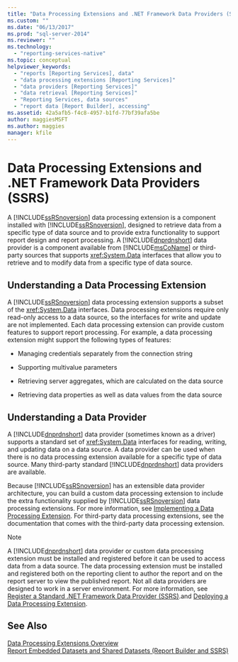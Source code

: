```yaml
---
title: "Data Processing Extensions and .NET Framework Data Providers (SSRS) | Microsoft Docs"
ms.custom: ""
ms.date: "06/13/2017"
ms.prod: "sql-server-2014"
ms.reviewer: ""
ms.technology: 
  - "reporting-services-native"
ms.topic: conceptual
helpviewer_keywords: 
  - "reports [Reporting Services], data"
  - "data processing extensions [Reporting Services]"
  - "data providers [Reporting Services]"
  - "data retrieval [Reporting Services]"
  - "Reporting Services, data sources"
  - "report data [Report Builder], accessing"
ms.assetid: 42a5afb5-f4c8-4957-b1fd-77bf39afa5be
author: maggiesMSFT
ms.author: maggies
manager: kfile
---
```

# Data Processing Extensions and .NET Framework Data Providers (SSRS)
  A [!INCLUDE[ssRSnoversion](../../includes/ssrsnoversion-md.md)] data processing extension is a component installed with [!INCLUDE[ssRSnoversion](../../includes/ssrsnoversion-md.md)], designed to retrieve data from a specific type of data source and to provide extra functionality to support report design and report processing. A [!INCLUDE[dnprdnshort](../../includes/dnprdnshort-md.md)] data provider is a component available from [!INCLUDE[msCoName](../../includes/msconame-md.md)] or third-party sources that supports <xref:System.Data> interfaces that allow you to retrieve and to modify data from a specific type of data source.  
  
## Understanding a Data Processing Extension  
 A [!INCLUDE[ssRSnoversion](../../includes/ssrsnoversion-md.md)] data processing extension supports a subset of the <xref:System.Data> interfaces. Data processing extensions require only read-only access to a data source, so the interfaces for write and update are not implemented. Each data processing extension can provide custom features to support report processing. For example, a data processing extension might support the following types of features:  
  
-   Managing credentials separately from the connection string  
  
-   Supporting multivalue parameters  
  
-   Retrieving server aggregates, which are calculated on the data source  
  
-   Retrieving data properties as well as data values from the data source  
  
## Understanding a Data Provider  
 A [!INCLUDE[dnprdnshort](../../includes/dnprdnshort-md.md)] data provider (sometimes known as a driver) supports a standard set of <xref:System.Data> interfaces for reading, writing, and updating data on a data source. A data provider can be used when there is no data processing extension available for a specific type of data source. Many third-party standard [!INCLUDE[dnprdnshort](../../includes/dnprdnshort-md.md)] data providers are available.  
  
 Because [!INCLUDE[ssRSnoversion](../../includes/ssrsnoversion-md.md)] has an extensible data provider architecture, you can build a custom data processing extension to include the extra functionality supplied by [!INCLUDE[ssRSnoversion](../../includes/ssrsnoversion-md.md)] data processing extensions. For more information, see [Implementing a Data Processing Extension](../extensions/data-processing/implementing-a-data-processing-extension.md). For third-party data processing extensions, see the documentation that comes with the third-party data processing extension.  
  
> [!NOTE]  
>  A [!INCLUDE[dnprdnshort](../../includes/dnprdnshort-md.md)] data provider or custom data processing extension must be installed and registered before it can be used to access data from a data source. The data processing extension must be installed and registered both on the reporting client to author the report and on the report server to view the published report. Not all data providers are designed to work in a server environment. For more information, see [Register a Standard .NET Framework Data Provider &#40;SSRS&#41;](register-a-standard-net-framework-data-provider-ssrs.md).and [Deploying a Data Processing Extension](../extensions/data-processing/deploying-a-data-processing-extension.md).  
  
## See Also  
 [Data Processing Extensions Overview](../extensions/data-processing/data-processing-extensions-overview.md)   
 [Report Embedded Datasets and Shared Datasets &#40;Report Builder and SSRS&#41;](report-embedded-datasets-and-shared-datasets-report-builder-and-ssrs.md)  
  
  
